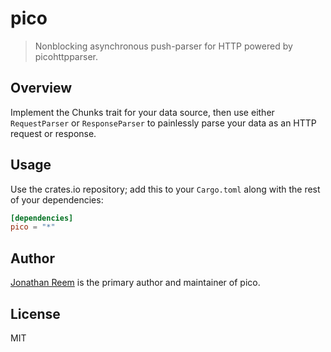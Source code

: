 # pico

> Nonblocking asynchronous push-parser for HTTP powered by picohttpparser.

## Overview

Implement the Chunks trait for your data source, then use either
`RequestParser` or `ResponseParser` to painlessly parse your data
as an HTTP request or response.

## Usage

Use the crates.io repository; add this to your `Cargo.toml` along
with the rest of your dependencies:

```toml
[dependencies]
pico = "*"
```

## Author

[Jonathan Reem](https://medium.com/@jreem) is the primary author and maintainer of pico.

## License

MIT


